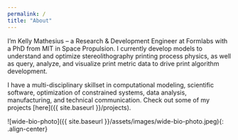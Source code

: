 ```yaml
---
permalink: /
title: "About"
---
```


I’m Kelly Mathesius – a Research & Development Engineer at Formlabs with a PhD from MIT in Space Propulsion. I currently develop models to understand and optimize stereolithography printing process physics, as well as query, analyze, and visualize print metric data to drive print algorithm development. 

I have a multi-disciplinary skillset in computational modeling, scientific software, optimization of constrained systems, data analysis, manufacturing, and technical communication. Check out some of my projects [here]({{ site.baseurl }}/projects).

![wide-bio-photo]({{ site.baseurl }}/assets/images/wide-bio-photo.jpeg){: .align-center}
